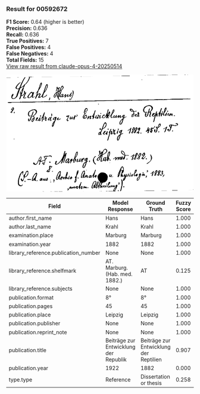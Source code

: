 ### Result for 00592672
**F1 Score:** 0.64 (higher is better)<br>**Precision:** 0.636<br>**Recall:** 0.636<br>**True Positives:** 7<br>**False Positives:** 4<br>**False Negatives:** 4<br>**Total Fields:** 15<br>[View raw result from claude-opus-4-20250514](https://github.com/RISE-UNIBAS/humanities_data_benchmark/blob/main/results/2025-09-02/T0147/request_T0147_00592672.json)

<img src="https://github.com/RISE-UNIBAS/humanities_data_benchmark/blob/main/benchmarks/zettelkatalog/images/00592672.jpg?raw=true" alt="00592672" width="600px">

| Field | Model Response | Ground Truth | Fuzzy Score | Match |
|-------|----------------|--------------|-------------|-------|
| author.first_name | Hans | Hans | 1.000 | ✅ |
| author.last_name | Krahl | Krahl | 1.000 | ✅ |
| examination.place | Marburg | Marburg | 1.000 | ✅ |
| examination.year | 1882 | 1882 | 1.000 | ✅ |
| library_reference.publication_number | None | None | 1.000 | ✅ |
| library_reference.shelfmark | AT. Marburg. (Hab. med. 1882.) | AT | 0.125 | ❌ |
| library_reference.subjects | None | None | 1.000 | ✅ |
| publication.format | 8° | 8° | 1.000 | ✅ |
| publication.pages | 45 | 45 | 1.000 | ✅ |
| publication.place | Leipzig | Leipzig | 1.000 | ✅ |
| publication.publisher | None | None | 1.000 | ✅ |
| publication.reprint_note | None | None | 1.000 | ✅ |
| publication.title | Beiträge zur Entwicklung der Republik | Beiträge zur Entwicklung der Reptilien | 0.907 | ❌ |
| publication.year | 1922 | 1882 | 0.000 | ❌ |
| type.type | Reference | Dissertation or thesis | 0.258 | ❌ |
